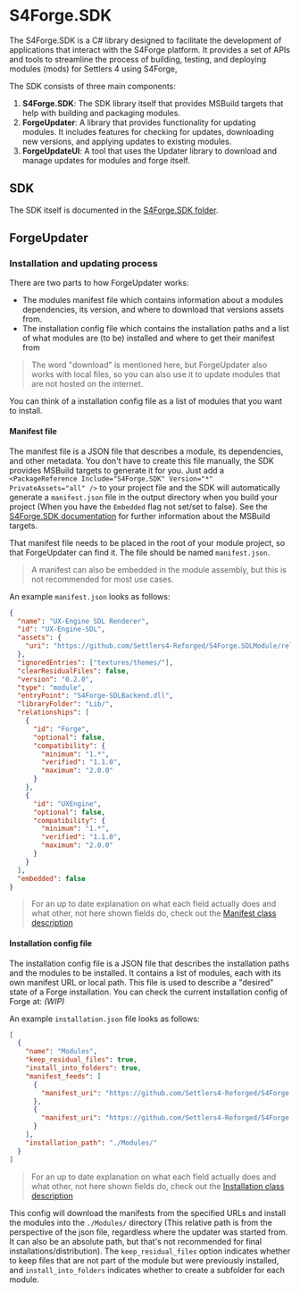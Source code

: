 # S4Forge.SDK

The S4Forge.SDK is a C# library designed to facilitate the development of applications that interact with the S4Forge platform. It provides a set of APIs and tools to streamline the process of building, testing, and deploying modules (mods) for Settlers 4 using S4Forge,

The SDK consists of three main components:

1. **S4Forge.SDK**: The SDK library itself that provides MSBuild targets that help with building and packaging modules.
2. **ForgeUpdater**: A library that provides functionality for updating modules. It includes features for checking for updates, downloading new versions, and applying updates to existing modules.
3. **ForgeUpdateUI**: A tool that uses the Updater library to download and manage updates for modules and forge itself.

## SDK

The SDK itself is documented in the [S4Forge.SDK folder](https://github.com/Settlers4-Reforged/S4Forge.SDK/blob/main/ForgeSDK/README.md).

## ForgeUpdater

### Installation and updating process

There are two parts to how ForgeUpdater works:

- The modules manifest file which contains information about a modules dependencies, its version, and where to download that versions assets from.
- The installation config file which contains the installation paths and a list of what modules are (to be) installed and where to get their manifest from

> The word "download" is mentioned here, but ForgeUpdater also works with local files, so you can also use it to update modules that are not hosted on the internet.

You can think of a installation config file as a list of modules that you want to install.

#### Manifest file

The manifest file is a JSON file that describes a module, its dependencies, and other metadata.
You don't have to create this file manually, the SDK provides MSBuild targets to generate it for you. Just add a `<PackageReference Include="S4Forge.SDK" Version="*" PrivateAssets="all" />` to your project file and the SDK will automatically generate a `manifest.json` file in the output directory when you build your project (When you have the `Embedded` flag not set/set to false).
See the [S4Forge.SDK documentation](https://github.com/Settlers4-Reforged/S4Forge.SDK/blob/main/ForgeSDK/README.md) for further information about the MSBuild targets.

That manifest file needs to be placed in the root of your module project, so that ForgeUpdater can find it. The file should be named `manifest.json`.

> A manifest can also be embedded in the module assembly, but this is not recommended for most use cases.

An example `manifest.json` looks as follows:

```json
{
  "name": "UX-Engine SDL Renderer",
  "id": "UX-Engine-SDL",
  "assets": {
    "uri": "https://github.com/Settlers4-Reforged/S4Forge.SDLModule/releases/latest/download/S4Forge-SDLBackend.0.2.0.zip"
  },
  "ignoredEntries": ["textures/themes/"],
  "clearResidualFiles": false,
  "version": "0.2.0",
  "type": "module",
  "entryPoint": "S4Forge-SDLBackend.dll",
  "libraryFolder": "Lib/",
  "relationships": [
    {
      "id": "Forge",
      "optional": false,
      "compatibility": {
        "minimum": "1.*",
        "verified": "1.1.0",
        "maximum": "2.0.0"
      }
    },
    {
      "id": "UXEngine",
      "optional": false,
      "compatibility": {
        "minimum": "1.*",
        "verified": "1.1.0",
        "maximum": "2.0.0"
      }
    }
  ],
  "embedded": false
}
```

> For an up to date explanation on what each field actually does and what other, not here shown fields do, check out the [Manifest class description](https://github.com/Settlers4-Reforged/S4Forge.SDK/blob/main/Manifests/Manifest.cs)

#### Installation config file

The installation config file is a JSON file that describes the installation paths and the modules to be installed. It contains a list of modules, each with its own manifest URL or local path.
This file is used to describe a "desired" state of a Forge installation.
You can check the current installation config of Forge at: _(WIP)_

An example `installation.json` file looks as follows:

```json
[
  {
    "name": "Modules",
    "keep_residual_files": true,
    "install_into_folders": true,
    "manifest_feeds": [
      {
        "manifest_uri": "https://github.com/Settlers4-Reforged/S4Forge.SDLModule/releases/latest/download/manifest.json"
      },
      {
        "manifest_uri": "https://github.com/Settlers4-Reforged/S4Forge.DebugModule/releases/latest/download/manifest.json"
      }
    ],
    "installation_path": "./Modules/"
  }
]
```
> For an up to date explanation on what each field actually does and what other, not here shown fields do, check out the [Installation class description](https://github.com/Settlers4-Reforged/S4Forge.SDK/blob/main/Installation.cs)

This config will download the manifests from the specified URLs and install the modules into the `./Modules/` directory (This relative path is from the perspective of the json file, regardless where the updater was started from. It can also be an absolute path, but that's not recommended for final installations/distribution). The `keep_residual_files` option indicates whether to keep files that are not part of the module but were previously installed, and `install_into_folders` indicates whether to create a subfolder for each module.
